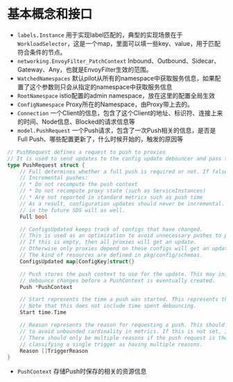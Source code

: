 # 基本概念和接口

* `labels.Instance` 用于实现label匹配的，典型的实现场景在于`WorkloadSelector`，这是一个map，里面可以填一些key、value，用于匹配符合条件的节点。
* `networking.EnvoyFilter_PatchContext` Inbound、Outbound、Sidecar、Gateway、Any，也就是EnvoyFilter生效的范围。
* `WatchedNamespaces` 默认pilot从所有的namespace中获取服务信息，如果配置了这个参数则只会从指定的namespace中获取服务信息
* `RootNamespace` istio配置的admin namespace，放在这里的配置全局生效
* `ConfigNamespace` Proxy所在的Namespace，由Proxy带上去的。
* `Connection` 一个Client的信息，包含了这个Client的地址、标识符、连接上来的时间、Node信息、Blocked的请求信息等
* `model.PushRequest` 一个Push请求，包含了一次Push相关的信息，是否是Full Push、哪些配置更新了，什么时候开始的，触发的原因等

```go
// PushRequest defines a request to push to proxies
// It is used to send updates to the config update debouncer and pass to the PushQueue.
type PushRequest struct {
	// Full determines whether a full push is required or not. If false, an incremental update will be sent.
	// Incremental pushes:
	// * Do not recompute the push context
	// * Do not recompute proxy state (such as ServiceInstances)
	// * Are not reported in standard metrics such as push time
	// As a result, configuration updates should never be incremental. Generally, only EDS will set this, but
	// in the future SDS will as well.
	Full bool

	// ConfigsUpdated keeps track of configs that have changed.
	// This is used as an optimization to avoid unnecessary pushes to proxies that are scoped with a Sidecar.
	// If this is empty, then all proxies will get an update.
	// Otherwise only proxies depend on these configs will get an update.
	// The kind of resources are defined in pkg/config/schemas.
	ConfigsUpdated map[ConfigKey]struct{}

	// Push stores the push context to use for the update. This may initially be nil, as we will
	// debounce changes before a PushContext is eventually created.
	Push *PushContext

	// Start represents the time a push was started. This represents the time of adding to the PushQueue.
	// Note that this does not include time spent debouncing.
	Start time.Time

	// Reason represents the reason for requesting a push. This should only be a fixed set of values,
	// to avoid unbounded cardinality in metrics. If this is not set, it may be automatically filled in later.
	// There should only be multiple reasons if the push request is the result of two distinct triggers, rather than
	// classifying a single trigger as having multiple reasons.
	Reason []TriggerReason
}
```

* `PushContext` 存储Push时保存的相关的资源信息
